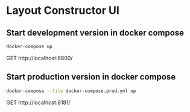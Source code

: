 # Layout Constructor UI

## Start development version in docker compose

```sh
docker-compose up
```

GET http://localhost:8800/


## Start production version in docker compose

```sh
docker-compose --file docker-compose.prod.yml up
```

GET http://localhost:8181/